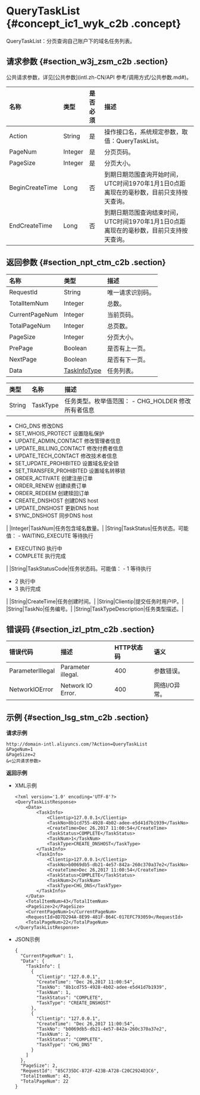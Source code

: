 # QueryTaskList {#concept_ic1_wyk_c2b .concept}

QueryTaskList：分页查询自己账户下的域名任务列表。

## 请求参数 {#section_w3j_zsm_c2b .section}

公共请求参数，详见[公共参数](intl.zh-CN/API 参考/调用方式/公共参数.md#)。

|名称|类型|是否必须|描述|
|:-|:-|:---|:-|
|Action|String|是|操作接口名，系统规定参数，取值：QueryTaskList。|
|PageNum|Integer|是|分页页码。|
|PageSize|Integer|是|分页大小。|
|BeginCreateTime|Long|否|到期日期范围查询开始时间，UTC时间1970年1月1日0点距离现在的毫秒数，目前只支持按天查询。|
|EndCreateTime|Long|否|到期日期范围查询结束时间，UTC时间1970年1月1日0点距离现在的毫秒数，目前只支持按天查询。|

## 返回参数 {#section_npt_ctm_c2b .section}

|名称|类型|描述|
|:-|:-|:-|
|RequestId|String|唯一请求识别码。|
|TotalItemNum|Integer|总数。|
|CurrentPageNum|Integer|当前页码。|
|TotalPageNum|Integer|总页数。|
|PageSize|Integer|分页大小。|
|PrePage|Boolean|是否有上一页。|
|NextPage|Boolean|是否有下一页。|
|Data|[TaskInfoType](#table_dhm_gtm_c2b)|任务列表。|

|类型|名称|描述|
|:-|:-|:-|
|String|TaskType|任务类型。枚举值范围： -   CHG\_HOLDER 修改所有者信息
-   CHG\_DNS 修改DNS
-   SET\_WHOIS\_PROTECT 设置隐私保护
-   UPDATE\_ADMIN\_CONTACT 修改管理者信息
-   UPDATE\_BILLING\_CONTACT 修改付费者信息
-   UPDATE\_TECH\_CONTACT 修改技术者信息
-   SET\_UPDATE\_PROHIBITED 设置域名安全锁
-   SET\_TRANSFER\_PROHIBITED 设置域名转移锁
-   ORDER\_ACTIVATE 创建注册订单
-   ORDER\_RENEW 创建续费订单
-   ORDER\_REDEEM 创建赎回订单
-   CREATE\_DNSHOST 创建DNS host
-   UPDATE\_DNSHOST 更新DNS host
-   SYNC\_DNSHOST 同步DNS host

 |
|Integer|TaskNum|任务包含域名数量。|
|String|TaskStatus|任务状态。可能值： -   WAITING\_EXECUTE 等待执行
-   EXECUTING 执行中
-   COMPLETE 执行完成

 |
|String|TaskStatusCode|任务状态码。可能值： -   1 等待执行
-   2 执行中
-   3 执行完成

 |
|String|CreateTime|任务创建时间。|
|String|Clientip|提交任务时用户IP。|
|String|TaskNo|任务编号。|
|String|TaskTypeDescription|任务类型描述。|

## 错误码 {#section_izl_ptm_c2b .section}

|错误代码|描述|HTTP状态码|语义|
|:---|:-|:------|:-|
|ParameterIllegal|Parameter illegal.|400|参数错误。|
|NetworkIOError|Network IO Error.|400|网络I/O异常。|

## 示例 {#section_lsg_stm_c2b .section}

**请求示例**

``` {#codeblock_c6y_9es_s1x}
http://domain-intl.aliyuncs.com/?Action=QueryTaskList
&PageNum=1
&PageSize=2
&<公共请求参数>
```

**返回示例**

-   XML示例

    ``` {#codeblock_ayj_0fj_wqi}
    <?xml version='1.0' encoding='UTF-8'?>
    <QueryTaskListResponse>
        <Data>
            <TaskInfo>
                <Clientip>127.0.0.1</Clientip>
                <TaskNo>8b1cd755-4928-4b02-adee-e5d41d7b1939</TaskNo>
                <CreateTime>Dec 26,2017 11:00:54</CreateTime>
                <TaskStatus>COMPLETE</TaskStatus>
                <TaskNum>1</TaskNum>
                <TaskType>CREATE_DNSHOST</TaskType>
            </TaskInfo>
            <TaskInfo>
                <Clientip>127.0.0.1</Clientip>
                <TaskNo>b0069db5-db21-4e57-842a-260c370a37e2</TaskNo>
                <CreateTime>Dec 26,2017 11:00:54</CreateTime>
                <TaskStatus>COMPLETE</TaskStatus>
                <TaskNum>2</TaskNum>
                <TaskType>CHG_DNS</TaskType>
            </TaskInfo>
        </Data>
        <TotalItemNum>43</TotalItemNum>
        <PageSize>2</PageSize>
        <CurrentPageNum>1</CurrentPageNum>
        <RequestId>8D7D294A-8E99-481F-B64C-017EFC793059</RequestId>
        <TotalPageNum>22</TotalPageNum>
    </QueryTaskListResponse>
    ```

-   JSON示例

    ``` {#codeblock_ooo_5p9_sb1}
    {
      "CurrentPageNum": 1,
      "Data": {
        "TaskInfo": [
          {
            "Clientip": "127.0.0.1",
            "CreateTime": "Dec 26,2017 11:00:54",
            "TaskNo": "8b1cd755-4928-4b02-adee-e5d41d7b1939",
            "TaskNum": 1,
            "TaskStatus": "COMPLETE",
            "TaskType": "CREATE_DNSHOST"
          },
          {
            "Clientip": "127.0.0.1",
            "CreateTime": "Dec 26,2017 11:00:54",
            "TaskNo": "b0069db5-db21-4e57-842a-260c370a37e2",
            "TaskNum": 2,
            "TaskStatus": "COMPLETE",
            "TaskType": "CHG_DNS"
          }
        ]
      },
      "PageSize": 2,
      "RequestId": "85C735DC-872F-423B-A728-C20C2924D3C6",
      "TotalItemNum": 43,
      "TotalPageNum": 22
    }
    ```


